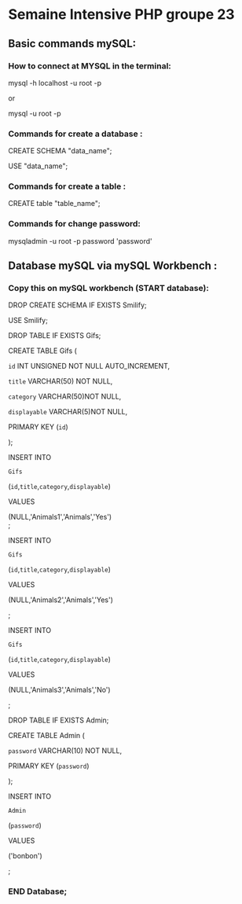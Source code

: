 # Semaine Intensive PHP groupe 23

## Basic commands mySQL:


### How to connect at MYSQL in the terminal:

mysql -h localhost -u root -p

or

mysql -u root -p


### Commands for create a database :

CREATE SCHEMA "data_name";

USE "data_name";


### Commands for create a table :

CREATE table "table_name";

### Commands for change password:

mysqladmin -u root -p password 'password'


## Database mySQL via mySQL Workbench :

### Copy this on mySQL workbench (START database):


DROP CREATE SCHEMA IF EXISTS Smilify;

USE Smilify;

DROP TABLE IF EXISTS Gifs;

CREATE TABLE Gifs (

  `id` INT UNSIGNED NOT NULL AUTO_INCREMENT,

  `title` VARCHAR(50) NOT NULL,

  `category` VARCHAR(50)NOT NULL,

  `displayable` VARCHAR(5)NOT NULL,

   PRIMARY KEY (`id`)

);

INSERT INTO

  `Gifs`

  (`id`,`title`,`category`,`displayable`)

  VALUES

  (NULL,'Animals1','Animals','Yes')  
;

INSERT INTO

  `Gifs`

  (`id`,`title`,`category`,`displayable`)

  VALUES

  (NULL,'Animals2','Animals','Yes')

;

INSERT INTO

  `Gifs`

  (`id`,`title`,`category`,`displayable`)

  VALUES

  (NULL,'Animals3','Animals','No')

;



DROP TABLE IF EXISTS Admin;

CREATE TABLE Admin (

  `password` VARCHAR(10) NOT NULL,

   PRIMARY KEY (`password`)

);

INSERT INTO

  `Admin`

  (`password`)

  VALUES

  ('bonbon')

;

### END Database;
